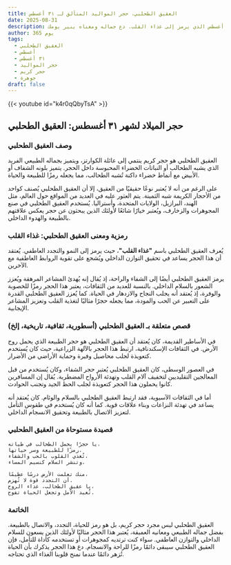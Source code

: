 ```yaml
---
title: العقيق الطحلبي، حجر المواليد المتألق لـ ٣١ أغسطس
date: 2025-08-31
description: اشعر بأهمية العقيق الطحلبي، حجر المواليد لـ ٣١ أغسطس الذي يرمز إلى غذاء القلب. دع جماله ومعناه ينير يومك.
author: 365 يوم
tags:
  - العقيق الطحلبي
  - أغسطس
  - ٣١ أغسطس
  - حجر المواليد
  - حجر كريم
  - جوهرة
draft: false
---
```


{{< youtube id="k4r0qQbyTsA" >}}

## حجر الميلاد لشهر ٣١ أغسطس: العقيق الطحلبي

### وصف العقيق الطحلبي

العقيق الطحلبي هو حجر كريم ينتمي إلى عائلة الكوارتز، ويتميز بجماله الطبيعي الفريد الذي يشبه الطحالب أو النباتات الخضراء المحبوسة داخل الحجر. يتميز بلونه الشفاف أو الأبيض مع أنماط خضراء داكنة تُشبه الطحالب، مما يجعله رمزًا للطبيعة والحياة.

على الرغم من أنه لا يُعتبر نوعًا حقيقيًا من العقيق، إلا أن العقيق الطحلبي يُصنف كواحد من الأحجار الكريمة شبه الثمينة. يتم العثور عليه في العديد من المواقع حول العالم، مثل الهند، البرازيل، الولايات المتحدة، وأستراليا. يُستخدم العقيق الطحلبي في صنع المجوهرات والزخارف، ويُعتبر خيارًا شائعًا لأولئك الذين يبحثون عن حجر يعكس علاقتهم بالطبيعة والهدوء الداخلي.

### رمزية ومعنى العقيق الطحلبي: غذاء القلب

يُعرف العقيق الطحلبي باسم **"غذاء القلب"**، حيث يرمز إلى النمو والتجدد العاطفي. يُعتقد أن هذا الحجر يساعد في تحقيق التوازن الداخلي ويُشجع على تقوية الروابط العاطفية مع الآخرين.

يرمز العقيق الطحلبي أيضًا إلى الشفاء والراحة، إذ يُقال إنه يُهدئ المشاعر المرهقة ويُعزز الشعور بالسلام الداخلي. بالنسبة للعديد من الثقافات، يعتبر هذا الحجر رمزًا للخصوبة والوفرة، إذ يُعتقد أنه يجلب النجاح والازدهار في الحياة. كما يُعزز العقيق الطحلبي القدرة على التعبير عن الحب والمودة، مما يجعله حجرًا مثاليًا لتغذية القلب وتعزيز المشاعر الإيجابية.

### قصص متعلقة بـ العقيق الطحلبي (أسطورية، ثقافية، تاريخية، إلخ)

في الأساطير القديمة، كان يُعتقد أن العقيق الطحلبي هو حجر الطبيعة الذي يحمل روح الأرض. في الثقافات الإسكندنافية، ارتبط هذا الحجر بالآلهة الزراعية، حيث كان يُستخدم كتعويذة لجلب محاصيل وفيرة وحماية الأراضي من الأضرار.

في العصور الوسطى، كان العقيق الطحلبي يُعتبر حجر الشفاء، وكان يُستخدم من قبل المعالجين التقليديين لتخفيف آلام القلب وتهدئة الأرواح المضطربة. يُقال إن المسافرين كانوا يحملون هذا الحجر كتعويذة لجلب الحظ الجيد وتجنب الحوادث.

أما في الثقافات الآسيوية، فقد ارتبط العقيق الطحلبي بالسلام والوئام. كان يُعتقد أنه يساعد في تهدئة النزاعات وبناء علاقات قوية. كما أنه كان يُستخدم في طقوس التأمل لتعزيز الاتصال بالطبيعة وتحقيق الانسجام الداخلي.

### قصيدة مستوحاة من العقيق الطحلبي

```
يا حجرًا يحمل الطحالب في طياته،  
رمزًا للطبيعة وسر حياتها.  
تُغذي القلوب بالحب والشفاء،  
وتنشر السلام كنسيم المساء.

منك تعلمت الأرض درسًا عظيمًا،  
أن التجدد قوة لا تُهزم.  
يا عقيق الطحالب، غذاء الروح،  
تُعيد الأمل وتجعل الحياة تفوح.
```

### الخاتمة

العقيق الطحلبي ليس مجرد حجر كريم، بل هو رمز للحياة، التجدد، والاتصال بالطبيعة. بفضل جماله الطبيعي ومعانيه العميقة، يُعتبر هذا الحجر مثاليًا لأولئك الذين يسعون للسلام الداخلي والتوازن العاطفي. سواء كنت ترتديه كمجوهرات أو تستخدمه كأداة للتأمل، فإن العقيق الطحلبي سيبقى دائمًا رمزًا للراحة والانسجام. دع هذا الحجر يذكرك بأن الحياة تُزهر دائمًا عندما نمنح قلوبنا الغذاء الذي تحتاجه.